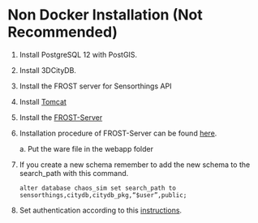 # Non Docker Installation (Not Recommended)
1. Install PostgreSQL 12 with PostGIS.
2. Install 3DCityDB.
3. Install the FROST server for Sensorthings API
4. Install [Tomcat](https://tomcat.apache.org/download-90.cgi)
5. Install the [FROST-Server](https://github.com/FraunhoferIOSB/FROST-Server)
6. Installation procedure of FROST-Server can be found [here](https://fraunhoferiosb.github.io/FROST-Server/deployment/postgresql.html ).

    a. Put the ware file in the webapp folder

7. If you create a new schema remember to add the new schema to the search_path with this command.
    ```
    alter database chaos_sim set search_path to sensorthings,citydb,citydb_pkg,“$user”,public;
    ```
8. Set authentication according to this [instructions](https://fraunhoferiosb.github.io/FROST-Server/settings/auth.html).
